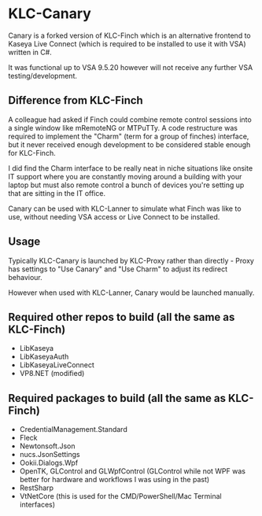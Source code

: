 # KLC-Canary 
Canary is a forked version of KLC-Finch which is an alternative frontend to Kaseya Live Connect (which is required to be installed to use it with VSA) written in C#.

It was functional up to VSA 9.5.20 however will not receive any further VSA testing/development.

## Difference from KLC-Finch
A colleague had asked if Finch could combine remote control sessions into a single window like mRemoteNG or MTPuTTy. A code restructure was required to implement the "Charm" (term for a group of finches) interface, but it never received enough development to be considered stable enough for KLC-Finch.

I did find the Charm interface to be really neat in niche situations like onsite IT support where you are constantly moving around a building with your laptop but must also remote control a bunch of devices you're setting up that are sitting in the IT office.

Canary can be used with KLC-Lanner to simulate what Finch was like to use, without needing VSA access or Live Connect to be installed.

## Usage
Typically KLC-Canary is launched by KLC-Proxy rather than directly - Proxy has settings to "Use Canary" and "Use Charm" to adjust its redirect behaviour.

However when used with KLC-Lanner, Canary would be launched manually.

## Required other repos to build (all the same as KLC-Finch)
- LibKaseya
- LibKaseyaAuth
- LibKaseyaLiveConnect
- VP8.NET (modified)

## Required packages to build (all the same as KLC-Finch)
- CredentialManagement.Standard
- Fleck
- Newtonsoft.Json
- nucs.JsonSettings
- Ookii.Dialogs.Wpf
- OpenTK, GLControl and GLWpfControl (GLControl while not WPF was better for hardware and workflows I was using in the past)
- RestSharp
- VtNetCore (this is used for the CMD/PowerShell/Mac Terminal interfaces)
